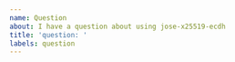 ```yaml
---
name: Question
about: I have a question about using jose-x25519-ecdh
title: 'question: '
labels: question
---
```

